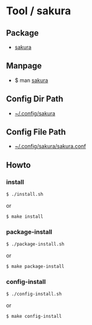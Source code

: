 
# Tool / sakura


## Package

* [sakura](https://packages.ubuntu.com/focal/sakura)


## Manpage

* $ man [sakura](http://manpages.ubuntu.com/manpages/focal/man1/sakura.1.html)


## Config Dir Path

* [~/.config/sakura](config/sakura)


## Config File Path

* [~/.config/sakura/sakura.conf](config/sakura/sakura.conf)


## Howto

### install

``` sh
$ ./install.sh
```

or

``` sh
$ make install
```


### package-install

``` sh
$ ./package-install.sh
```

or

``` sh
$ make package-install
```


### config-install

``` sh
$ ./config-install.sh
```

or

``` sh
$ make config-install
```
